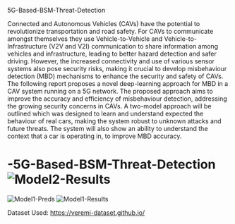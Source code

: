 5G-Based-BSM-Threat-Detection

Connected and Autonomous Vehicles (CAVs) have the potential to revolutionize transportation and road safety. For CAVs to communicate amongst themselves they use Vehicle-to-Vehicle and Vehicle-to-Infrastructure (V2V and V2I) communication to share information among vehicles and infrastructure, leading to better hazard detection and safer driving. However, the increased connectivity and use of various sensor systems also pose security risks, making it crucial to develop misbehaviour detection (MBD) mechanisms to enhance the security and safety of CAVs. The following report proposes a novel deep-learning approach for MBD in a CAV system running on a 5G network. The proposed approach aims to improve the accuracy and efficiency of misbehaviour detection, addressing the growing security concerns in CAVs. A two-model approach will be outlined which was designed to learn and understand expected the behaviour of real cars, making the system robust to unknown attacks and future threats. The system will also show an ability to understand the context that a car is operating in, to improve MBD accuracy.





# -5G-Based-BSM-Threat-Detection![Model2-Results](https://user-images.githubusercontent.com/105067242/229319965-8a3e6217-73ee-4e6c-8cba-e27cecb9da22.png)
![Model1-Preds](https://user-images.githubusercontent.com/105067242/229319966-2f7d98a0-64c1-45f4-a914-09b6948ae224.png)
![Model1-Results](https://user-images.githubusercontent.com/105067242/229319967-0028971a-07e4-4525-a29b-1c5d3f7c1481.png)



Dataset Used: https://veremi-dataset.github.io/
